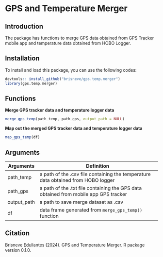 # GPS and Temperature Merger

## Introduction

The package has functions to merge GPS data obtained from GPS Tracker mobile app and temperature data obtained from HOBO Logger.

## Installation

To install and load this package, you can use the following codes:

``` r
devtools:: install_github("brisneve/gps.temp.merger")
library(gps.temp.merger)
```

## Functions

**Merge GPS tracker data and temperature logger data**

``` r
merge_gps_temp(path_temp, path_gps, output_path = NULL)
```

**Map out the merged GPS tracker data and temperature logger data**

``` r
map_gps_temp(df)
```

## Arguments

| Arguments   | Definition                                                                           |
|---------------|---------------------------------------------------------|
| path_temp   | a path of the .csv file containing the temperature data obtained from HOBO logger    |
| path_gps    | a path of the .txt file containing the GPS data obtained from mobile app GPS tracker |
| output_path | a path to save merge dataset as .csv                                                 |
| df          | data frame generated from `merge_gps_temp()` function                                |

## Citation

Brisneve Edullantes (2024). GPS and Temperature Merger. R package version 0.1.0.
